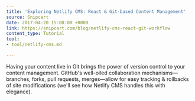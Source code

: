 ```yaml
---
title: 'Exploring Netlify CMS: React & Git-based Content Management'
source: Snipcart
date: 2017-04-20 15:08:00 +0000
link: https://snipcart.com/blog/netlify-cms-react-git-workflow
content_type: Tutorial
tool:
- tool/netlify-cms.md

---
```

Having your content live in Git brings the power of version control to your content management. GitHub's well-oiled collaboration mechanisms—branches, forks, pull requests, merges—allow for easy tracking & rollbacks of site modifications (we'll see how Netlify CMS handles this with elegance).
